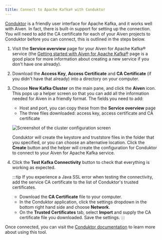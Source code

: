 ```yaml
---
title: Connect to Apache Kafka® with Conduktor
---
```


[Conduktor](https://www.conduktor.io/) is a friendly user interface for
Apache Kafka, and it works well with Aiven. In fact, there is built-in
support for setting up the connection. You will need to add the CA
certificate for each of your Aiven projects to Conduktor before you can
connect, this is outlined in the steps below.

1.  Visit the **Service overview** page for your Aiven for Apache Kafka®
    service (the [Getting started with Aiven for Apache Kafka®](/docs/products/kafka/get-started) page is a good place for more information about creating
    a new service if you don't have one already).

2.  Download the **Access Key**, **Access Certificate** and **CA
    Certificate** (if you didn't have that already) into a directory on
    your computer.

3.  Choose **New Kafka Cluster** on the main pane, and click the
    **Aiven** icon. This pops up a helper screen so that you can add all
    the information needed for Aiven in a friendly format. The fields
    you need to add:

    -   Host and port, you can copy these from the **Service overview**
        page
    -   The three files downloaded: access key, access certificate and
        CA certificate

    ![Screenshot of the cluster configuration screen](/images/content/products/kafka/conduktor-config.png)

    Conduktor will create the keystore and truststore files in the
    folder that you specified, or you can choose an alternative
    location. Click the **Create** button and the helper will create the
    configuration for Conduktor to connect to your Aiven for Apache
    Kafka service.

4.  Click the **Test Kafka Connectivity** button to check that
    everything is working as expected.

    :::tip
    If you experience a Java SSL error when testing the connectivity,
    add the service CA certificate to the list of Conduktor's trusted
    certificates.

    -   Download the **CA Certificate** file to your computer.
    -   In the Conduktor application, click the settings dropdown in the
        bottom right hand side and choose **Network**.
    -   On the **Trusted Certificates** tab, select **Import** and
        supply the CA certificate file you downloaded. Save the
        settings.
    :::

Once connected, you can visit the [Conduktor
documentation](https://docs.conduktor.io/) to learn more about using
this tool.
